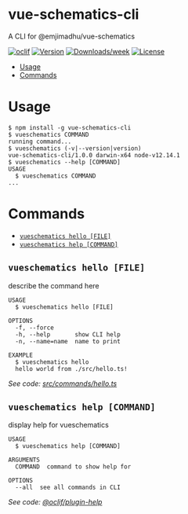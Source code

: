 vue-schematics-cli
==================

A CLI for @emjimadhu/vue-schematics

[![oclif](https://img.shields.io/badge/cli-oclif-brightgreen.svg)](https://oclif.io)
[![Version](https://img.shields.io/npm/v/@emjimadhu/vue-schematics-cli.svg)](https://npmjs.org/package/@emjimadhu/vue-schematics-cli)
[![Downloads/week](https://img.shields.io/npm/dw/@emjimadhu/vue-schematics-cli.svg)](https://npmjs.org/package/@emjimadhu/vue-schematics-cli)
[![License](https://img.shields.io/npm/l/@emjimadhu/vue-schematics-cli.svg)](https://github.com/emjimadhu/vue-schematics-cli/blob/develop/LICENSE)

<!-- toc -->
* [Usage](#usage)
* [Commands](#commands)
<!-- tocstop -->
# Usage
<!-- usage -->
```sh-session
$ npm install -g vue-schematics-cli
$ vueschematics COMMAND
running command...
$ vueschematics (-v|--version|version)
vue-schematics-cli/1.0.0 darwin-x64 node-v12.14.1
$ vueschematics --help [COMMAND]
USAGE
  $ vueschematics COMMAND
...
```
<!-- usagestop -->
# Commands
<!-- commands -->
* [`vueschematics hello [FILE]`](#vueschematics-hello-file)
* [`vueschematics help [COMMAND]`](#vueschematics-help-command)

## `vueschematics hello [FILE]`

describe the command here

```
USAGE
  $ vueschematics hello [FILE]

OPTIONS
  -f, --force
  -h, --help       show CLI help
  -n, --name=name  name to print

EXAMPLE
  $ vueschematics hello
  hello world from ./src/hello.ts!
```

_See code: [src/commands/hello.ts](https://github.com/emjimadhu/vue-schematics-cli/blob/v1.0.0/src/commands/hello.ts)_

## `vueschematics help [COMMAND]`

display help for vueschematics

```
USAGE
  $ vueschematics help [COMMAND]

ARGUMENTS
  COMMAND  command to show help for

OPTIONS
  --all  see all commands in CLI
```

_See code: [@oclif/plugin-help](https://github.com/oclif/plugin-help/blob/v2.2.3/src/commands/help.ts)_
<!-- commandsstop -->
